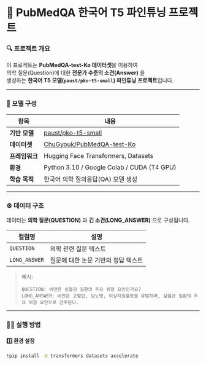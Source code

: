 # 🧠 PubMedQA 한국어 T5 파인튜닝 프로젝트

### 🔍 프로젝트 개요
이 프로젝트는 **PubMedQA-test-Ko 데이터셋**을 이용하여  
의학 질문(Question)에 대한 **전문가 수준의 소견(Answer)** 을  
생성하는 **한국어 T5 모델(`paust/pko-t5-small`) 파인튜닝 프로젝트**입니다.

---

### 🧩 모델 구성

| 항목 | 내용 |
|------|------|
| **기반 모델** | [paust/pko-t5-small](https://huggingface.co/paust/pko-t5-small) |
| **데이터셋** | [ChuGyouk/PubMedQA-test-Ko](https://huggingface.co/datasets/ChuGyouk/PubMedQA-test-Ko) |
| **프레임워크** | Hugging Face Transformers, Datasets |
| **환경** | Python 3.10 / Google Colab / CUDA (T4 GPU) |
| **학습 목적** | 한국어 의학 질의응답(QA) 모델 생성 |

---

### ⚙️ 데이터 구조
데이터는 **의학 질문(QUESTION)** 과 **긴 소견(LONG_ANSWER)** 으로 구성됩니다.

| 컬럼명 | 설명 |
|--------|------|
| `QUESTION` | 의학 관련 질문 텍스트 |
| `LONG_ANSWER` | 질문에 대한 논문 기반의 정답 텍스트 |

> 예시:
> ```
> QUESTION: 비만은 심혈관 질환의 주요 위험 요인인가요?
> LONG_ANSWER: 비만은 고혈압, 당뇨병, 이상지질혈증을 유발하며, 심혈관 질환의 주요 위험 요인으로 간주된다.
> ```

---

### 🧑‍💻 실행 방법

#### 1️⃣ 환경 설정
```bash
!pip install -U transformers datasets accelerate

